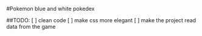 #Pokemon blue and white pokedex

##TODO:
[ ] clean code
[ ] make css more elegant
[ ] make the project read data from the game
